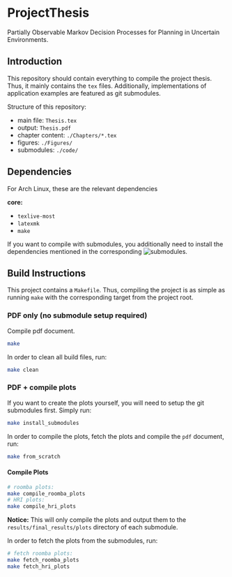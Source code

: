 # ProjectThesis

Partially Observable Markov Decision Processes for Planning in Uncertain Environments.

## Introduction

This repository should contain everything to compile the project thesis. Thus, it mainly contains
the `tex` files. Additionally, implementations of application examples are featured as git submodules.

Structure of this repository:

- main file: `Thesis.tex`
- output: `Thesis.pdf`
- chapter content: `./Chapters/*.tex`
- figures: `./Figures/`
- submodules: `./code/`

## Dependencies

For Arch Linux, these are the relevant dependencies

**core:**

- `texlive-most`
- `latexmk`
- `make`

If you want to compile with submodules, you additionally need to install the dependencies mentioned
in the corresponding ![submodules](.gitmodules).

## Build Instructions

This project contains a `Makefile`. Thus, compiling the project is as simple as
running `make` with the corresponding target from the project root.

### PDF only (no submodule setup required)

Compile pdf document.

```bash
make
```

In order to clean all build files, run:

```bash
make clean
```

### PDF + compile plots

If you want to create the plots yourself, you will need to setup the git submodules first. Simply run:

```bash
make install_submodules
```

In order to compile the plots, fetch the plots and compile the `pdf` document, run:

```bash
make from_scratch
```

#### Compile Plots

```bash
# roomba plots:
make compile_roomba_plots
# HRI plots:
make compile_hri_plots
```

**Notice:** This will only compile the plots and output them to the `results/final_results/plots` directory of each submodule.

In order to fetch the plots from the submodules, run:

```bash
# fetch roomba plots:
make fetch_roomba_plots
make fetch_hri_plots
```
